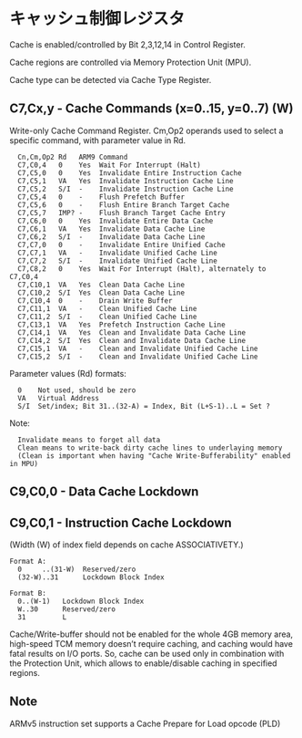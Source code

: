 # キャッシュ制御レジスタ

Cache is enabled/controlled by Bit 2,3,12,14 in Control Register.

Cache regions are controlled via Memory Protection Unit (MPU).

Cache type can be detected via Cache Type Register.

## C7,Cx,y - Cache Commands (x=0..15, y=0..7) (W)

Write-only Cache Command Register. Cm,Op2 operands used to select a specific command, with parameter value in Rd.

```
  Cn,Cm,Op2 Rd   ARM9 Command
  C7,C0,4   0    Yes  Wait For Interrupt (Halt)
  C7,C5,0   0    Yes  Invalidate Entire Instruction Cache
  C7,C5,1   VA   Yes  Invalidate Instruction Cache Line
  C7,C5,2   S/I  -    Invalidate Instruction Cache Line
  C7,C5,4   0    -    Flush Prefetch Buffer
  C7,C5,6   0    -    Flush Entire Branch Target Cache
  C7,C5,7   IMP? -    Flush Branch Target Cache Entry
  C7,C6,0   0    Yes  Invalidate Entire Data Cache
  C7,C6,1   VA   Yes  Invalidate Data Cache Line
  C7,C6,2   S/I  -    Invalidate Data Cache Line
  C7,C7,0   0    -    Invalidate Entire Unified Cache
  C7,C7,1   VA   -    Invalidate Unified Cache Line
  C7,C7,2   S/I  -    Invalidate Unified Cache Line
  C7,C8,2   0    Yes  Wait For Interrupt (Halt), alternately to C7,C0,4
  C7,C10,1  VA   Yes  Clean Data Cache Line
  C7,C10,2  S/I  Yes  Clean Data Cache Line
  C7,C10,4  0    -    Drain Write Buffer
  C7,C11,1  VA   -    Clean Unified Cache Line
  C7,C11,2  S/I  -    Clean Unified Cache Line
  C7,C13,1  VA   Yes  Prefetch Instruction Cache Line
  C7,C14,1  VA   Yes  Clean and Invalidate Data Cache Line
  C7,C14,2  S/I  Yes  Clean and Invalidate Data Cache Line
  C7,C15,1  VA   -    Clean and Invalidate Unified Cache Line
  C7,C15,2  S/I  -    Clean and Invalidate Unified Cache Line
```

Parameter values (Rd) formats:

```
  0    Not used, should be zero
  VA   Virtual Address
  S/I  Set/index; Bit 31..(32-A) = Index, Bit (L+S-1)..L = Set ?
```

Note:

```
  Invalidate means to forget all data
  Clean means to write-back dirty cache lines to underlaying memory
  (Clean is important when having "Cache Write-Bufferability" enabled in MPU)
```

## C9,C0,0 - Data Cache Lockdown

## C9,C0,1 - Instruction Cache Lockdown

(Width (W) of index field depends on cache ASSOCIATIVETY.)

```
Format A:
  0     ..(31-W)  Reserved/zero
  (32-W)..31      Lockdown Block Index

Format B:
  0..(W-1)   Lockdown Block Index
  W..30      Reserved/zero
  31         L
```

Cache/Write-buffer should not be enabled for the whole 4GB memory area, high-speed TCM memory doesn’t require caching, and caching would have fatal results on I/O ports. So, cache can be used only in combination with the Protection Unit, which allows to enable/disable caching in specified regions.


## Note

ARMv5 instruction set supports a Cache Prepare for Load opcode (PLD)
